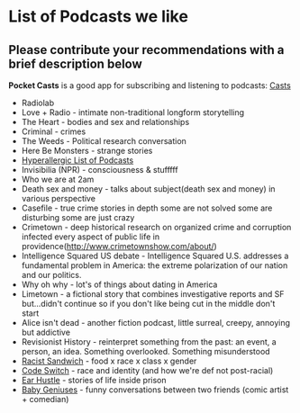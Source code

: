 # List of Podcasts we like

## Please contribute your recommendations with a brief description below

**Pocket Casts** is a good app for subscribing and listening to podcasts: [Casts](https://itunes.apple.com/us/app/pocket-casts/id414834813?mt=8)

* Radiolab
* Love + Radio - intimate non-traditional longform storytelling
* The Heart - bodies and sex and relationships
* Criminal - crimes
* The Weeds - Political research conversation
* Here Be Monsters - strange stories
* [Hyperallergic List of Podcasts](https://hyperallergic.com/333437/art-and-culture-podcast-episodes-you-should-hear/)
* Invisibilia (NPR) - consciousness & stufffff
* Who we are at 2am
* Death sex and money - talks about subject(death sex and money) in various perspective
* Casefile - true crime stories in depth some are not solved some are disturbing some are just crazy 
* Crimetown - deep historical research on organized crime and corruption infected every aspect of public life in providence(http://www.crimetownshow.com/about/)
* Intelligence Squared US debate - Intelligence Squared U.S. addresses a fundamental problem in America: the extreme polarization of our nation and our politics.
* Why oh why - lot's of things about dating in America
* Limetown -  a fictional story that combines investigative reports and SF but...didn't continue so if you don't like being cut in the middle don't start
* Alice isn't dead - another fiction podcast, little surreal, creepy, annoying but addictive
* Revisionist History - reinterpret something from the past: an event, a person, an idea. Something overlooked. Something misunderstood
* [Racist Sandwich](http://www.racistsandwich.com/) - food x race x class x gender
* [Code Switch](http://www.npr.org/sections/codeswitch/) - race and identity (and how we're def not post-racial)
* [Ear Hustle](https://www.earhustlesq.com/) - stories of life inside prison
* [Baby Geniuses](http://www.maximumfun.org/shows/baby-geniuses) - funny conversations between two friends (comic artist + comedian)
